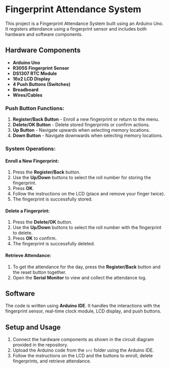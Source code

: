 # Fingerprint Attendance System

This project is a Fingerprint Attendance System built using an Arduino Uno. It registers attendance using a fingerprint sensor and includes both hardware and software components.

## Hardware Components
- **Arduino Uno**
- **R305S Fingerprint Sensor**
- **DS1307 RTC Module**
- **16x2 LCD Display**
- **4 Push Buttons (Switches)**
- **Breadboard**
- **Wires/Cables**

### Push Button Functions:
1. **Register/Back Button** - Enroll a new fingerprint or return to the menu.
2. **Delete/OK Button** - Delete stored fingerprints or confirm actions.
3. **Up Button** - Navigate upwards when selecting memory locations.
4. **Down Button** - Navigate downwards when selecting memory locations.

### System Operations:

#### Enroll a New Fingerprint:
1. Press the **Register/Back** button.
2. Use the **Up/Down** buttons to select the roll number for storing the fingerprint.
3. Press **OK**.
4. Follow the instructions on the LCD (place and remove your finger twice).
5. The fingerprint is successfully stored.

#### Delete a Fingerprint:
1. Press the **Delete/OK** button.
2. Use the **Up/Down** buttons to select the roll number with the fingerprint to delete.
3. Press **OK** to confirm.
4. The fingerprint is successfully deleted.

#### Retrieve Attendance:
1. To get the attendance for the day, press the **Register/Back** button and the reset button together.
2. Open the **Serial Monitor** to view and collect the attendance log.

## Software
The code is written using **Arduino IDE**. It handles the interactions with the fingerprint sensor, real-time clock module, LCD display, and push buttons.

## Setup and Usage
1. Connect the hardware components as shown in the circuit diagram provided in the repository.
2. Upload the Arduino code from the `src` folder using the Arduino IDE.
3. Follow the instructions on the LCD and the buttons to enroll, delete fingerprints, and retrieve attendance.
